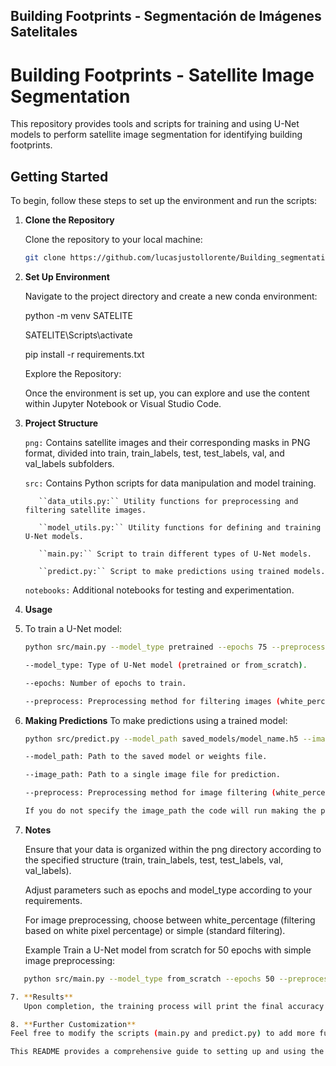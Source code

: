 ## Building Footprints - Segmentación de Imágenes Satelitales

# Building Footprints - Satellite Image Segmentation

This repository provides tools and scripts for training and using U-Net models to perform satellite image segmentation for identifying building footprints.

## Getting Started

To begin, follow these steps to set up the environment and run the scripts:

1. **Clone the Repository**

   Clone the repository to your local machine:
   
   ```bash
   git clone https://github.com/lucasjustollorente/Building_segmentation.git

2. **Set Up Environment**

   Navigate to the project directory and create a new conda environment:

   python -m venv SATELITE
   
   SATELITE\Scripts\activate
   
   pip install -r requirements.txt

   Explore the Repository:

   Once the environment is set up, you can explore and use the content within Jupyter Notebook or Visual Studio Code.

4. **Project Structure**
   
   ``png:`` Contains satellite images and their corresponding masks in PNG format, divided into train, train_labels, test, test_labels, val, and val_labels subfolders.

   ``src:`` Contains Python scripts for data manipulation and model training.

          ``data_utils.py:`` Utility functions for preprocessing and filtering satellite images.

          ``model_utils.py:`` Utility functions for defining and training U-Net models.
          
          ``main.py:`` Script to train different types of U-Net models.
          
          ``predict.py:`` Script to make predictions using trained models.

   ``notebooks:`` Additional notebooks for testing and experimentation.

4. **Usage**
5. 
   To train a U-Net model:

   ```bash
   python src/main.py --model_type pretrained --epochs 75 --preprocess white_percentage

   --model_type: Type of U-Net model (pretrained or from_scratch).

   --epochs: Number of epochs to train.

   --preprocess: Preprocessing method for filtering images (white_percentage or simple).

6. **Making Predictions**
   To make predictions using a trained model:

   ```bash
   python src/predict.py --model_path saved_models/model_name.h5 --image_path path_to_image.png/.tif --preprocess white_percentage

   --model_path: Path to the saved model or weights file.

   --image_path: Path to a single image file for prediction.

   --preprocess: Preprocessing method for image filtering (white_percentage or simple).

   If you do not specify the image_path the code will run making the predictions with the images in the val path.

7. **Notes**

   Ensure that your data is organized within the png directory according to the specified structure (train, train_labels, test, test_labels, val, val_labels).

   Adjust parameters such as epochs and model_type according to your requirements.

   For image preprocessing, choose between white_percentage (filtering based on white pixel percentage) or simple (standard filtering).

   Example
   Train a U-Net model from scratch for 50 epochs with simple image preprocessing:

```bash
   python src/main.py --model_type from_scratch --epochs 50 --preprocess simple

7. **Results**
   Upon completion, the training process will print the final accuracy metrics for both training and validation sets.

8. **Further Customization**
Feel free to modify the scripts (main.py and predict.py) to add more functionalities or adapt the model architecture based on specific project requirements.

This README provides a comprehensive guide to setting up and using the repository for satellite image segmentation. Adjust the commands and parameters as needed to fit your use case.
